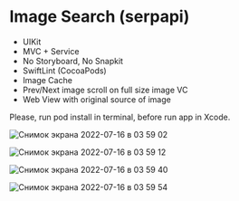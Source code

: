 # Image Search (serpapi)

- UIKit
- MVC + Service
- No Storyboard, No Snapkit
- SwiftLint (CocoaPods)
- Image Cache
- Prev/Next image scroll on full size image VC
- Web View with original source of image  
  
Please, run pod install in terminal, before run app in Xcode.

![Снимок экрана 2022-07-16 в 03 59 02](https://user-images.githubusercontent.com/88937180/179316765-984f813a-c7a6-4c74-89a4-adfeb788dd66.png)

![Снимок экрана 2022-07-16 в 03 59 12](https://user-images.githubusercontent.com/88937180/179316777-dafd526c-9467-4ca3-94e8-436cc3ce56e2.png)

![Снимок экрана 2022-07-16 в 03 59 40](https://user-images.githubusercontent.com/88937180/179316787-dcdac094-6f10-4459-8af5-c9d14c147555.png)

![Снимок экрана 2022-07-16 в 03 59 54](https://user-images.githubusercontent.com/88937180/179316802-75567c31-d1f7-4631-8ea4-7b9640edafe3.png)
